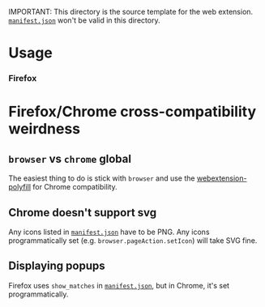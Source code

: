 IMPORTANT: This directory is the source template for the web extension.
[`manifest.json`] won't be valid in this directory.


Usage
=====

### Firefox


Firefox/Chrome cross-compatibility weirdness
============================================

`browser` vs `chrome` global
----------------------------

The easiest thing to do is stick with `browser` and use the
[webextension-polyfill] for Chrome compatibility.


Chrome doesn't support svg
--------------------------

Any icons listed in [`manifest.json`] have to be PNG. Any icons
programmatically set (e.g. `browser.pageAction.setIcon`) will take SVG fine.


Displaying popups
-----------------

Firefox uses `show_matches` in [`manifest.json`], but in Chrome, it's set
programmatically.


  [webextension-polyfill]: https://github.com/mozilla/webextension-polyfill
  [`manifest.json`]: ./manifest.json

